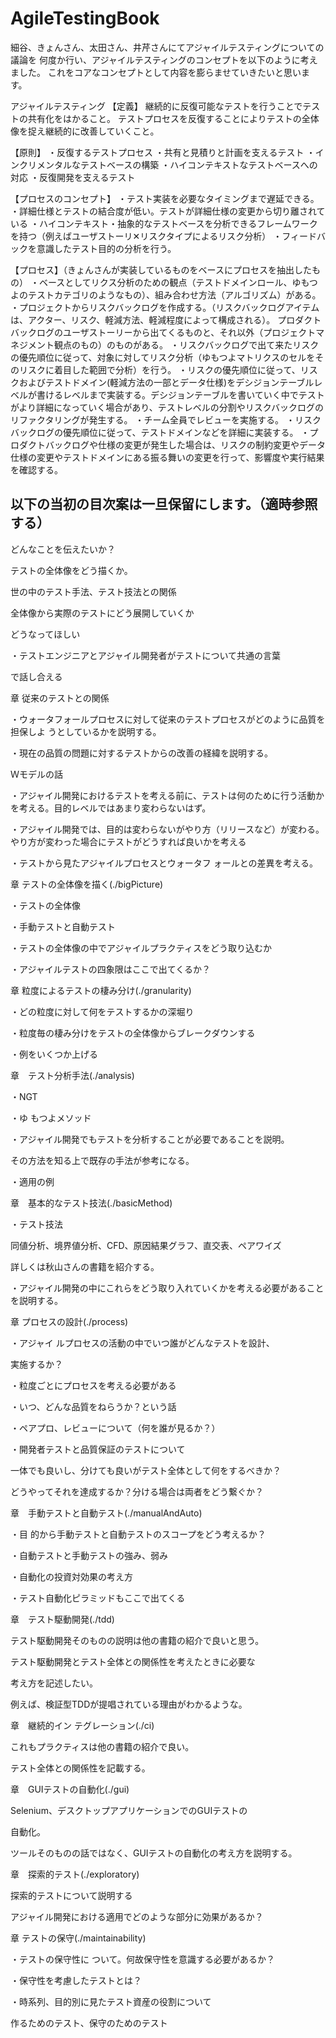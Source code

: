 AgileTestingBook
================

細谷、きょんさん、太田さん、井芹さんにてアジャイルテスティングについての議論を
何度か行い、アジャイルテスティングのコンセプトを以下のように考えました。
これをコアなコンセプトとして内容を膨らませていきたいと思います。


アジャイルテスティング
【定義】
継続的に反復可能なテストを行うことでテストの共有化をはかること。
テストプロセスを反復することによりテストの全体像を捉え継続的に改善していくこと。

【原則】
・反復するテストプロセス
・共有と見積りと計画を支えるテスト
・インクリメンタルなテストベースの構築
・ハイコンテキストなテストベースへの対応
・反復開発を支えるテスト

【プロセスのコンセプト】
・テスト実装を必要なタイミングまで遅延できる。
・詳細仕様とテストの結合度が低い。テストが詳細仕様の変更から切り離されている
・ハイコンテキスト・抽象的なテストベースを分析できるフレームワークを持つ（例えばユーザストーリ✕リスクタイプによるリスク分析）
・フィードバックを意識したテスト目的の分析を行う。

【プロセス】（きょんさんが実装しているものをベースにプロセスを抽出したもの）
・ベースとしてリクス分析のための観点（テストドメインロール、ゆもつよのテストカテゴリのようなもの）、組み合わせ方法（アルゴリズム）がある。
・プロジェクトからリスクバックログを作成する。（リスクバックログアイテムは、アクター、リスク、軽減方法、軽減程度によって構成される）。
プロダクトバックログのユーザストーリーから出てくるものと、それ以外（プロジェクトマネジメント観点のもの）のものがある。
・リスクバックログで出て来たリスクの優先順位に従って、対象に対してリスク分析（ゆもつよマトリクスのセルをそのリスクに着目した範囲で分析）を行う。
・リスクの優先順位に従って、リスクおよびテストドメイン(軽減方法の一部とデータ仕様)をデシジョンテーブルレベルが書けるレベルまで実装する。デシジョンテーブルを書いていく中でテストがより詳細になっていく場合があり、テストレベルの分割やリスクバックログのリファクタリングが発生する。
・チーム全員でレビューを実施する。
・リスクバックログの優先順位に従って、テストドメインなどを詳細に実装する。
・プロダクトバックログや仕様の変更が発生した場合は、リスクの制約変更やデータ仕様の変更やテストドメインにある振る舞いの変更を行って、影響度や実行結果を確認する。



以下の当初の目次案は一旦保留にします。（適時参照する）
---------------------------------------------------------------
どんなことを伝えたいか？

テストの全体像をどう描くか。

  世の中のテスト手法、テスト技法との関係

  全体像から実際のテストにどう展開していくか

どうなってほしい

  ・テストエンジニアとアジャイル開発者がテストについて共通の言葉

  で話し合える




章 従来のテストとの関係

・ウォータフォールプロセスに対して従来のテストプロセスがどのように品質を担保しよ うとしているかを説明する。

・現在の品質の問題に対するテストからの改善の経緯を説明する。

  Ｗモデルの話

・アジャイル開発におけるテストを考える前に、テストは何のために行う活動かを考える。目的レベルではあまり変わらないはず。

・アジャイル開発では、目的は変わらないがやり方（リリースなど）が変わる。やり方が変わった場合にテストがどうすれば良いかを考える

・テストから見たアジャイルプロセスとウォータフ ォールとの差異を考える。



章 テストの全体像を描く(./bigPicture)

・テストの全体像

・手動テストと自動テスト

・テストの全体像の中でアジャイルプラクティスをどう取り込むか

・アジャイルテストの四象限はここで出てくるか？

章 粒度によるテストの棲み分け(./granularity)

・どの粒度に対して何をテストするかの深堀り

・粒度毎の棲み分けをテストの全体像からブレークダウンする

・例をいくつか上げる

章　テスト分析手法(./analysis)

・NGT

・ゆ もつよメソッド

・アジャイル開発でもテストを分析することが必要であることを説明。

  その方法を知る上で既存の手法が参考になる。

・適用の例

章　基本的なテスト技法(./basicMethod)

・テスト技法

  同値分析、境界値分析、CFD、原因結果グラフ、直交表、ペアワイズ

  詳しくは秋山さんの書籍を紹介する。

・アジャイル開発の中にこれらをどう取り入れていくかを考える必要があることを説明する。

章 プロセスの設計(./process)

・アジャイ ルプロセスの活動の中でいつ誰がどんなテストを設計、

実施するか？

・粒度ごとにプロセスを考える必要がある

・いつ、どんな品質をねらうか？という話

・ペアプロ、レビューについて（何を誰が見るか？）

・開発者テストと品質保証のテストについて

  一体でも良いし、分けても良いがテスト全体として何をするべきか？

  どうやってそれを達成するか？分ける場合は両者をどう繋ぐか？

章　手動テストと自動テスト(./manualAndAuto)

・目 的から手動テストと自動テストのスコープをどう考えるか？

・自動テストと手動テストの強み、弱み

・自動化の投資対効果の考え方

・テスト自動化ピラミッドもここで出てくる

章　テスト駆動開発(./tdd)

テスト駆動開発そのものの説明は他の書籍の紹介で良いと思う。

テスト駆動開発とテスト全体との関係性を考えたときに必要な

考え方を記述したい。

例えば、検証型TDDが提唱されている理由がわかるような。

章　継続的イン テグレーション(./ci)

これもプラクティスは他の書籍の紹介で良い。

テスト全体との関係性を記載する。

章　GUIテストの自動化(./gui)

Selenium、デスクトップアプリケーションでのGUIテストの

自動化。

ツールそのものの話ではなく、GUIテストの自動化の考え方を説明する。

章　探索的テスト(./exploratory)

探索的テストについて説明する

アジャイル開発における適用でどのような部分に効果があるか？



章 テストの保守(./maintainability)

・テストの保守性に ついて。何故保守性を意識する必要があるか？

・保守性を考慮したテストとは？

・時系列、目的別に見たテスト資産の役割について

  作るためのテスト、保守のためのテスト


